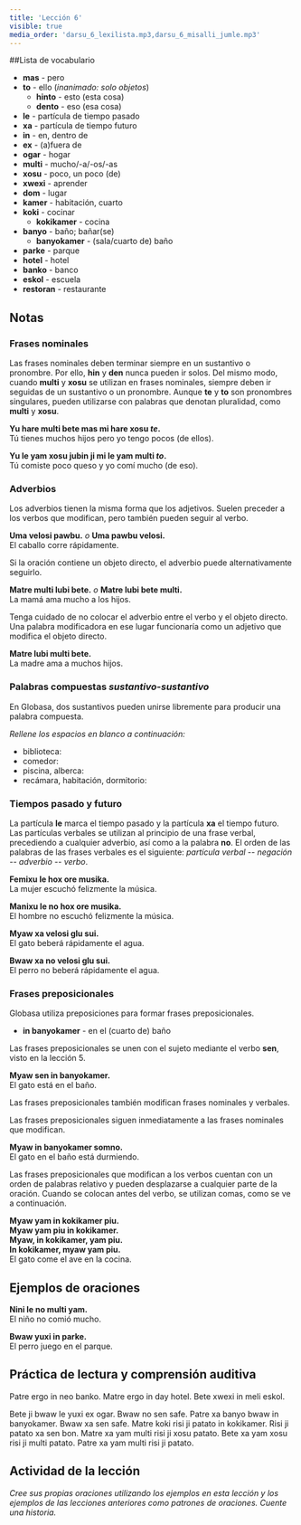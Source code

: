 ```yaml
---
title: 'Lección 6'
visible: true
media_order: 'darsu_6_lexilista.mp3,darsu_6_misalli_jumle.mp3'
---
```


##Lista de vocabulario

* **mas** - pero
* **to** - ello (_inanimado: solo objetos_)
	* **hinto** - esto (esta cosa)
	* **dento** - eso (esa cosa)
* **le** - partícula de tiempo pasado
* **xa** - partícula de tiempo futuro
* **in** - en, dentro de
* **ex** - (a)fuera de
* **ogar** - hogar
* **multi** - mucho/-a/-os/-as
* **xosu** - poco, un poco (de)
* **xwexi** - aprender
* **dom** - lugar
* **kamer** - habitación, cuarto
* **koki** - cocinar
	* **kokikamer** - cocina
* **banyo** - baño; bañar(se)
	* **banyokamer** - (sala/cuarto de) baño
* **parke** - parque
* **hotel** - hotel
* **banko** - banco
* **eskol** - escuela
* **restoran** - restaurante
 
## Notas

### Frases nominales

Las frases nominales deben terminar siempre en un sustantivo o pronombre. Por ello, **hin** y **den** nunca pueden ir solos. Del mismo modo, cuando **multi** y **xosu** se utilizan en frases nominales, siempre deben ir seguidas de un sustantivo o un pronombre. Aunque **te** y **to** son pronombres singulares, pueden utilizarse con palabras que denotan pluralidad, como **multi** y **xosu**.

**Yu hare multi bete mas mi hare xosu _te_.**  
Tú tienes muchos hijos pero yo tengo pocos (de ellos).

**Yu le yam xosu jubin ji mi le yam multi _to_.**  
Tú comiste poco queso y yo comí mucho (de eso).

### Adverbios

Los adverbios tienen la misma forma que los adjetivos. Suelen preceder a los verbos que modifican, pero también pueden seguir al verbo.

**Uma velosi pawbu.** _o_ **Uma pawbu velosi.**  
El caballo corre rápidamente.

Si la oración contiene un objeto directo, el adverbio puede alternativamente seguirlo.

**Matre multi lubi bete.** _o_ **Matre lubi bete multi.**  
La mamá ama mucho a los hijos.

Tenga cuidado de no colocar el adverbio entre el verbo y el objeto directo. Una palabra modificadora en ese lugar funcionaría como un adjetivo que modifica el objeto directo.

**Matre lubi multi bete.**  
La madre ama a muchos hijos.

### Palabras compuestas _sustantivo-sustantivo_

En Globasa, dos sustantivos pueden unirse libremente para producir una palabra compuesta. 

_Rellene los espacios en blanco a continuación:_

* biblioteca:
* comedor:
* piscina, alberca:
* recámara, habitación, dormitorio:

### Tiempos pasado y futuro

La partícula **le** marca el tiempo pasado y la partícula **xa** el tiempo futuro. Las partículas verbales se utilizan al principio de una frase verbal, precediendo a cualquier adverbio, así como a la palabra **no**. El orden de las palabras de las frases verbales es el siguiente: _partícula verbal -- negación -- adverbio -- verbo_.

**Femixu le hox ore musika.**    
La mujer escuchó felizmente la música.

**Manixu le no hox ore musika.**    
El hombre no escuchó felizmente la música.

**Myaw xa velosi glu sui.**    
El gato beberá rápidamente el agua.

**Bwaw xa no velosi glu sui.**    
El perro no beberá rápidamente el agua.

### Frases preposicionales

Globasa utiliza preposiciones para formar frases preposicionales.

* **in banyokamer** - en el (cuarto de) baño

Las frases preposicionales se unen con el sujeto mediante el verbo **sen**, visto en la lección 5.

**Myaw sen in banyokamer.**  
El gato está en el baño.

Las frases preposicionales también modifican frases nominales y verbales.

Las frases preposicionales siguen inmediatamente a las frases nominales que modifican.

**Myaw in banyokamer somno.**  
El gato en el baño está durmiendo.

Las frases preposicionales que modifican a los verbos cuentan con un orden de palabras relativo y pueden desplazarse a cualquier parte de la oración. Cuando se colocan antes del verbo, se utilizan comas, como se ve a continuación.

**Myaw yam in kokikamer piu.  
Myaw yam piu in kokikamer.  
Myaw, in kokikamer, yam piu.  
In kokikamer, myaw yam piu.**  
El gato come el ave en la cocina.

## Ejemplos de oraciones

**Nini le no multi yam.**  
El niño no comió mucho.

**Bwaw yuxi in parke.**  
El perro juego en el parque.

## Práctica de lectura y comprensión auditiva

Patre ergo in neo banko. Matre ergo in day hotel. Bete xwexi in meli eskol.

Bete ji bwaw le yuxi ex ogar. Bwaw no sen safe. Patre xa banyo bwaw in banyokamer. Bwaw xa sen safe. Matre koki risi ji patato in kokikamer. Risi ji patato xa sen bon. Matre xa yam multi risi ji xosu patato. Bete xa yam xosu risi ji multi patato. Patre xa yam multi risi ji patato.

## Actividad de la lección

_Cree sus propias oraciones utilizando los ejemplos en esta lección y los ejemplos de las lecciones anteriores como patrones de oraciones. Cuente una historia._
